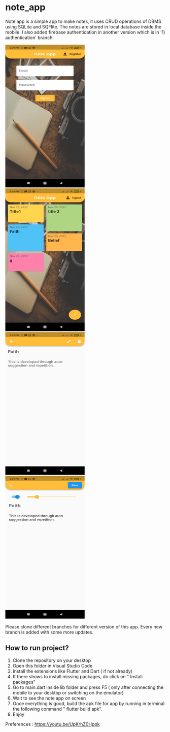# note_app

Note app is a simple app to make notes, it uses CRUD operations of DBMS using SQLite and SQFlite. The notes are stored in local database inside the mobile.
I also added firebase authentication in another version which is in '1) authentication' branch.


<div class="row">
  <div class="column">
    <img src="readme_images/ss1.jpeg" alt="Authentication" width="250" height="450">
  </div>
  <div class="column">
    <img src="readme_images/ss2.jpeg" alt="Home" width="250" height="450">
  </div>
  <div class="column">
    <img src="readme_images/ss3.jpeg" alt="Note Widget" width="250" height="450">
  </div>
 <div class="column">
  <img src="readme_images/ss4.jpeg" alt="Note Edit" width="250" height="450">
    
  </div>
</div>






Please clone different branches for different version of this app. Every new branch is added with some more updates.

## How to run project?

1) Clone the repository on your desktop
2) Open this folder in Visual Studio Code
3) Install the extensions like Flutter and Dart ( if not already)
4) If there shows to install missing packages, do click on " Install packages" 
5) Go to main.dart inside lib folder and press F5 ( only after connecting the mobile to your desktop or switching on the emulator)
6) Wait to see the note app on screen
8) Once everything is good, build the apk file for app by running in terminal the following command " flutter build apk".
9) Enjoy 
 
 Preferences : https://youtu.be/UpKrhZ0Hppk
